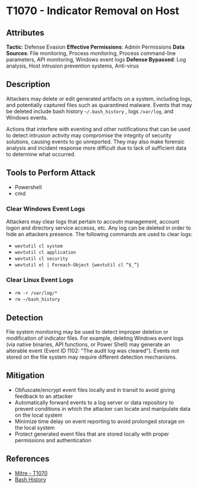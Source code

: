 ﻿# T1070 - Indicator Removal on Host

## Attributes
**Tactic**: Defense Evasion
**Effective Permissions**: Admin Permissions
**Data Sources**: File monitoring, Process monitoring, Process command-line parameters, API monitoring, Windows event logs
**Defense Bypassed**: Log analysis, Host intrusion prevention systems, Anti-virus

## Description
Attackers may delete or edit generated artifacts on a system, including logs, and potentially captured files such as quarantined malware. Events that may be deleted include bash history `~/.bash_history` , logs `/var/log`, and Windows events. 

Actions that interfere with eventing and other notifications that can be used to detect intrusion activity may compromise the integrity of security solutions, causing events to go unreported. They may also make forensic analysis and incident response more difficult due to lack of sufficient data to determine what occurred.

## Tools to Perform Attack
- Powershell
- cmd

### Clear Windows Event Logs
Attackers may clear logs that pertain to accoutn management, account logon and directory service accesss, etc. Any log can be deleted in order to hide an attackers presence. The following commands are used to clear logs:

- `wevtutil cl system`
- `wevtutil cl application`
- `wevtutil cl security`
- `wevtutil el | Foreach-Object {wevtutil cl “$_”}`

### Clear Linux Event Logs
- `rm -r /var/log/*`
- `rm ~/bash_history`

## Detection
File system monitoring may be used to detect improper deletion or modification of indicator files. For example, deleting Windows event logs (via native binaries, API functions, or Power Shell) may generate an alterable event (Event ID 1102: "The audit log was  cleared"). Events not stored on the file system may require different  detection mechanisms.

## Mitigation
- Obfuscate/encrypt event files locally and in transit to avoid giving feedback to an attacker
- Automatically forward events to a log server or data repository to prevent conditions in which the attacker can locate and manipulate data on the local system
- Minimize time delay on event reporting to avoid prolonged storage on the local system
- Protect generated event files that are stored locally with proper permissions and authentication

## References
- [Mitre - T1070](https://attack.mitre.org/techniques/T1070/)
- [Bash History](https://attack.mitre.org/techniques/T1139/)
